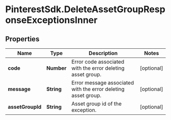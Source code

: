 # PinterestSdk.DeleteAssetGroupResponseExceptionsInner

## Properties

Name | Type | Description | Notes
------------ | ------------- | ------------- | -------------
**code** | **Number** | Error code associated with the error deleting asset group. | [optional] 
**message** | **String** | Error message associated with the error deleting asset group. | [optional] 
**assetGroupId** | **String** | Asset group id of the exception. | [optional] 


